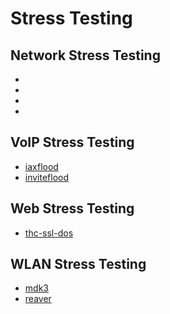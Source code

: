 # Stress Testing

Network Stress Testing
-----------------------

* [](../tools/_template.md)
* [](../tools/_template.md)
* [](../tools/_template.md)
* [](../tools/_template.md)


VoIP Stress Testing
-----------------------

* [iaxflood](../tools/_template.md)
* [inviteflood](../tools/_template.md)

Web Stress Testing
-----------------------

* [thc-ssl-dos](../tools/thc-ssl-dos.md)

WLAN Stress Testing
-----------------------

* [mdk3](../tools/_template.md)
* [reaver](../tools/reaver.md)
